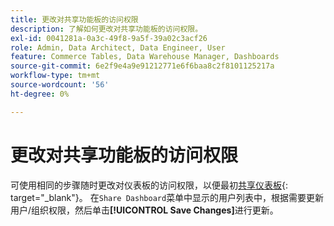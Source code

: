 ```yaml
---
title: 更改对共享功能板的访问权限
description: 了解如何更改对共享功能板的访问权限。
exl-id: 0041281a-0a3c-49f8-9a5f-39a02c3acf26
role: Admin, Data Architect, Data Engineer, User
feature: Commerce Tables, Data Warehouse Manager, Dashboards
source-git-commit: 6e2f9e4a9e91212771e6f6baa8c2f8101125217a
workflow-type: tm+mt
source-wordcount: '56'
ht-degree: 0%

---
```


# 更改对共享功能板的访问权限

可使用相同的步骤随时更改对仪表板的访问权限，以便最初[共享仪表板](../../data-user/dashboards/share-dashboard-with-users.md){: target="_blank"}。 在`Share Dashboard`菜单中显示的用户列表中，根据需要更新用户/组织权限，然后单击&#x200B;**[!UICONTROL Save Changes]**&#x200B;进行更新。
